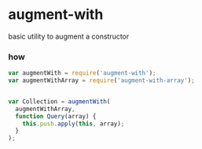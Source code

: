 # augment-with
basic utility to augment a constructor

### how
```js
var augmentWith = require('augment-with');
var augmentWithArray = require('augment-with-array');


var Collection = augmentWith(
  augmentWithArray,
  function Query(array) {
    this.push.apply(this, array);
  }
);
```